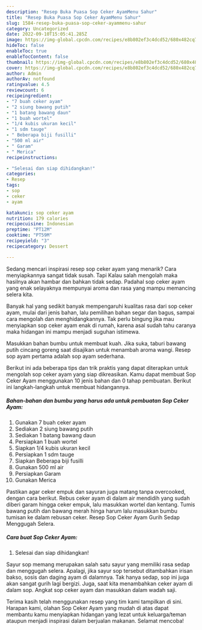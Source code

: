 ```yaml
---
description: "Resep Buka Puasa Sop Ceker AyamMenu Sahur"
title: "Resep Buka Puasa Sop Ceker AyamMenu Sahur"
slug: 1584-resep-buka-puasa-sop-ceker-ayammenu-sahur
category: Uncategorized
date: 2022-09-10T15:05:41.285Z
image: https://img-global.cpcdn.com/recipes/e8b802ef3c4dcd52/680x482cq70/sop-ceker-ayam-foto-resep-utama.jpg
hideToc: false
enableToc: true
enableTocContent: false
thumbnail: https://img-global.cpcdn.com/recipes/e8b802ef3c4dcd52/680x482cq70/sop-ceker-ayam-foto-resep-utama.jpg
cover: https://img-global.cpcdn.com/recipes/e8b802ef3c4dcd52/680x482cq70/sop-ceker-ayam-foto-resep-utama.jpg
author: Admin
authorAv: notfound
ratingvalue: 4.5
reviewcount: 6
recipeingredient:
- "7 buah ceker ayam"
- "2 siung bawang putih"
- "1 batang bawang daun"
- "1 buah wortel"
- "1/4 kubis ukuran kecil"
- "1 sdm tauge"
- " Beberapa biji fusilli"
- "500 ml air"
- " Garam"
- " Merica"
recipeinstructions:

- "Selesai dan siap dihidangkan!"
categories:
- Resep
tags:
- sop
- ceker
- ayam

katakunci: sop ceker ayam 
nutrition: 179 calories
recipecuisine: Indonesian
preptime: "PT12M"
cooktime: "PT59M"
recipeyield: "3"
recipecategory: Dessert

---
```



Sedang mencari inspirasi resep sop ceker ayam yang menarik? Cara menyiapkannya sangat tidak susah. Tapi Kalau salah mengolah maka hasilnya akan hambar dan bahkan tidak sedap. Padahal sop ceker ayam yang enak selayaknya mempunyai aroma dan rasa yang mampu memancing selera kita.


Banyak hal yang sedikit banyak mempengaruhi kualitas rasa dari sop ceker ayam, mulai dari jenis bahan, lalu pemilihan bahan segar dan bagus, sampai cara mengolah dan menghidangkannya. Tak perlu bingung jika mau menyiapkan sop ceker ayam enak di rumah, karena asal sudah tahu caranya maka hidangan ini mampu menjadi suguhan istimewa.

Masukkan bahan bumbu untuk membuat kuah. Jika suka, taburi bawang putih cincang goreng saat disajikan untuk menambah aroma wangi. Resep sop ayam pertama adalah sop ayam sederhana.


Berikut ini ada beberapa tips dan trik praktis yang dapat diterapkan untuk mengolah sop ceker ayam yang siap dikreasikan. Kamu dapat membuat Sop Ceker Ayam menggunakan 10 jenis bahan dan 0 tahap pembuatan. Berikut ini langkah-langkah untuk membuat hidangannya.

<!--inarticleads1-->

##### Bahan-bahan dan bumbu yang harus ada untuk pembuatan Sop Ceker Ayam:

1. Gunakan 7 buah ceker ayam
1. Sediakan 2 siung bawang putih
1. Sediakan 1 batang bawang daun
1. Persiapkan 1 buah wortel
1. Siapkan 1/4 kubis ukuran kecil
1. Persiapkan 1 sdm tauge
1. Siapkan  Beberapa biji fusilli
1. Gunakan 500 ml air
1. Persiapkan  Garam
1. Gunakan  Merica


Pastikan agar ceker empuk dan sayuran juga matang tanpa overcooked, dengan cara berikut. Rebus ceker ayam di dalam air mendidih yang sudah diberi garam hingga ceker empuk, lalu masukkan wortel dan kentang. Tumis bawang putih dan bawang merah hinga harum lalu masukkan bumbu tumisan ke dalam rebusan ceker. Resep Sop Ceker Ayam Gurih Sedap Menggugah Selera. 

<!--inarticleads2-->

##### Cara buat Sop Ceker Ayam:


1. Selesai dan siap dihidangkan!

Sayur sop memang merupakan salah satu sayur yang memiliki rasa sedap dan menggugah selera. Apalagi, jika sayur sop tersebut ditambahkan irisan bakso, sosis dan daging ayam di dalamnya. Tak hanya sedap, sop ini juga akan sangat gurih lagi bergizi. Juga, saat kita menambahkan ceker ayam di dalam sop. Angkat sop ceker ayam dan masukkan dalam wadah saji. 

Terima kasih telah menggunakan resep yang tim kami tampilkan di sini. Harapan kami, olahan Sop Ceker Ayam yang mudah di atas dapat membantu kamu menyiapkan hidangan yang lezat untuk keluarga/teman ataupun menjadi inspirasi dalam berjualan makanan. Selamat mencoba!
